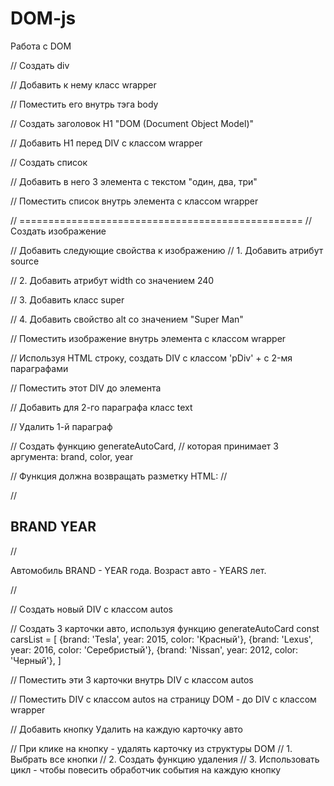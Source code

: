 # DOM-js
Работа с DOM

// Создать div

// Добавить к нему класс wrapper

// Поместить его внутрь тэга body

// Создать заголовок H1 "DOM (Document Object Model)"

// Добавить H1 перед DIV с классом wrapper

// Создать список <ul></ul>
// Добавить в него 3 элемента с текстом "один, два, три"


// Поместить список внутрь элемента с классом wrapper

// =================================================
// Создать изображение

// Добавить следующие свойства к изображению
// 1. Добавить атрибут source

// 2. Добавить атрибут width со значением 240

// 3. Добавить класс super

// 4. Добавить свойство alt со значением "Super Man"

// Поместить изображение внутрь элемента с классом wrapper

// Используя HTML строку, создать DIV с классом 'pDiv' + c 2-мя параграфами

// Поместить этот DIV до элемента <ul></ul>

// Добавить для 2-го параграфа класс text

// Удалить 1-й параграф

// Создать функцию generateAutoCard, 
// которая принимает 3 аргумента: brand, color, year

// Функция должна возвращать разметку HTML:
// <div class="autoCard">
//   <h2>BRAND YEAR</h2>
//   <p>Автомобиль BRAND - YEAR года. Возраст авто - YEARS лет.</p>
// </div>

// Создать новый DIV с классом autos

// Создать 3 карточки авто, используя функцию generateAutoCard
const carsList = [
    {brand: 'Tesla', year: 2015, color: 'Красный'},
    {brand: 'Lexus', year: 2016, color: 'Серебристый'},
    {brand: 'Nissan', year: 2012, color: 'Черный'},
]

// Поместить эти 3 карточки внутрь DIV с классом autos

// Поместить DIV c классом autos на страницу DOM - до DIV с классом wrapper

// Добавить кнопку Удалить на каждую карточку авто

// При клике на кнопку - удалять карточку из структуры DOM
// 1. Выбрать все кнопки
// 2. Создать функцию удаления
// 3. Использовать цикл - чтобы повесить обработчик события на каждую кнопку
